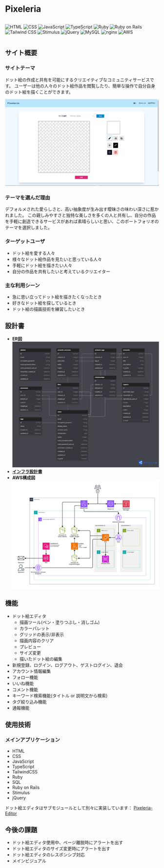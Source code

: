 # Pixeleria

<div style="display: flex; gap: 0.25rem;">

  ![HTML](https://img.shields.io/badge/HTML-%23E34F26?logo=html5&logoColor=%23e5e7eb "HTML")
  ![CSS](https://img.shields.io/badge/CSS-%231572B6?logo=css3&logoColor=%23e5e7eb "CSS")
  ![JavaScript](https://img.shields.io/badge/JavaScript-%23323230?logo=javascript "JavaScript")
  ![TypeScript](https://img.shields.io/badge/TypeScript-%233178C6?logo=typescript&logoColor=%23FFFFFF "TypeScript")
  ![Ruby](https://img.shields.io/badge/Ruby-%23CC342D?logo=ruby "Ruby")
  ![Ruby on Rails](https://img.shields.io/badge/Ruby%20on%20Rails-%23D30001?logo=rubyonrails "Ruby on Rails")
  ![Tailwind CSS](https://img.shields.io/badge/Tailwind%20CSS-%23334155?logo=tailwindcss "Tailwind CSS")
  ![Stimulus](https://img.shields.io/badge/Stimulus-%2377E8B9?logo=stimulus&logoColor=%23000000 "Stimulus")
  ![jQuery](https://img.shields.io/badge/jQuery-%230769AD?logo=jquery&logoColor=%23000000 "jQuery")
  ![MySQL](https://img.shields.io/badge/MySQL-%234479A1?logo=mysql&logoColor=%23ffffff "MySQL")
  ![nginx](https://img.shields.io/badge/nginx-%234479A1?logo=nginx&logoColor=%23ffffff "nginx")
  ![AWS](https://img.shields.io/badge/AWS-%23232F3E?logo=amazonaws&logoColor=%23FF9900 "AWS")

</div>

## サイト概要

### サイトテーマ

ドット絵の作成と共有を可能にするクリエイティブなコミュニティサービスです。
ユーザーは他の人々のドット絵作品を閲覧したり、簡単な操作で自分自身のドット絵を描くことができます。

![エディタのスクリーンショット](https://raw.githubusercontent.com/3-masato/Pixeleria/main/application_spec/screen.png "エディタのスクリーンショット")

### テーマを選んだ理由

デフォルメされた愛らしさと、高い抽象度が生み出す曖昧さの味わい深さに惹かれました。
この親しみやすさと独特な美しさを多くの人と共有し、自分の作品を手軽に創造できるサービスがあれば素晴らしいと思い、このポートフォリオのテーマを選択しました。

### ターゲットユーザ

- ドット絵を愛する人々
- 様々なドット絵作品を見たいと思っている人々
- 手軽にドット絵を描きたい人々
- 自分の作品を共有したいと考えているクリエイター

### 主な利用シーン

- 急に思い立ってドット絵を描きたくなったとき
- 好きなドット絵を探しているとき
- ドット絵の描画技術を練習したいとき

## 設計書

- **ER図**
  ![PixeleriaのER図](https://raw.githubusercontent.com/3-masato/Pixeleria/main/application_spec/assets/Pixeleria_ER_diagram_v3.png "ER図")
- **[インフラ設計書](https://docs.google.com/spreadsheets/d/1w5kE9Cck15UpGISQLlzqqJhV8B3wSsnTW6B9j5wE2uQ/edit#gid=0)**
- **AWS構成図**
  ![AWS構成図](https://raw.githubusercontent.com/3-masato/Pixeleria/main/application_spec/assets/AWS%20Network%20Diagram.png "AWS構成図")

## 機能

- ドット絵エディタ
  - 描画ツール(ペン・塗りつぶし・消しゴム)
  - カラーパレット
  - グリッドの表示/非表示
  - 描画内容のクリア
  - プレビュー
  - サイズ変更
  - 描いたドット絵の編集
- 新規登録、ログイン、ログアウト、ゲストログイン、退会
- アカウント情報編集
- フォロー機能
- いいね機能
- コメント機能
- キーワード検索機能(タイトル or 説明文から検索)
- タグ絞り込み機能
- 通報機能

## 使用技術

### メインアプリケーション

- HTML
- CSS
- JavaScript
- TypeScript
- TailwindCSS
- Ruby
- SQL
- Ruby on Rails
- Stimulus
- jQuery

ドット絵エディタはサブモジュールとして別々に実装しています：
[Pixeleria-Editor](https://github.com/3-masato/Pixeleria-Editor)

## 今後の課題

- ドット絵エディタ使用中、ページ離脱時にアラートを出す
- ドット絵エディタのサイズ変更時にアラートを出す
- ドット絵エディタのレスポンシブ対応
- メインビジュアル
